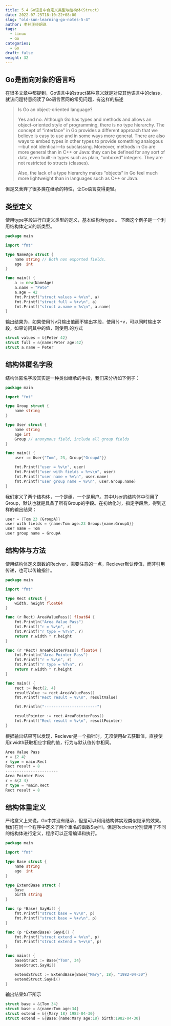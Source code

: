 ```yaml
---
title: 5.4 Go语言中自定义类型与结构体(Struct)
date: 2022-07-25T18:10:22+08:00
slug: "old-sun-learning-go-notes-5-4"
author: 老孙正经胡说
tags:
  - Linux
  - Go
categories:
  - Go
draft: false
weight: 32
---
```


## Go是面向对象的语言吗

在很多文章中都提到，Go语言中的struct某种意义就是对应其他语言中的class，就该问题特意阅读了Go语言官网的常见问题，有这样的描述

> Is Go an object-oriented language?
>
> Yes and no. Although Go has types and methods and allows an object-oriented style of programming, there is no type hierarchy. The concept of “interface” in Go provides a different approach that we believe is easy to use and in some ways more general. There are also ways to embed types in other types to provide something analogous—but not identical—to subclassing. Moreover, methods in Go are more general than in C++ or Java: they can be defined for any sort of data, even built-in types such as plain, “unboxed” integers. They are not restricted to structs (classes).
>
> Also, the lack of a type hierarchy makes “objects” in Go feel much more lightweight than in languages such as C++ or Java.

但是又舍弃了很多类在继承的特性，让Go语言变得更轻。

## 类型定义

使用type字段进行自定义类型的定义，基本结构为type <Your Type> <Go Type>。
下面这个例子是一个利用结构体定义的新类型。

```go
package main

import "fmt"

type NameAge struct {
	name string // Both non exported fields.
	age  int
}

func main() {
	a := new(NameAge)
	a.name = "Pete"
	a.age = 42
	fmt.Printf("struct values = %v\n", a)
	fmt.Printf("struct full = %+v\n", a)
	fmt.Printf("struct a.name = %s\n", a.name)
}
```

输出结果为，如果使用%v只输出值而不输出字段，使用%+v，可以同时输出字段，如果访问其中的值，则使用.<field name>的方式

```go
struct values = &{Peter 42}
struct full = &{name:Peter age:42}
struct a.name = Peter
```

## 结构体匿名字段

结构体匿名字段其实是一种类似继承的手段，我们来分析如下例子：

```go
package main

import "fmt"

type Group struct {
    name string
}

type User struct {
    name string
    age int
    Group // anonymous field, include all group fields
}

func main() {
    user := User{"Tom", 23, Group{"GroupA"}}

    fmt.Printf("user = %v\n", user)
    fmt.Printf("user with fields = %+v\n", user)
    fmt.Printf("user name = %v\n", user.name)
    fmt.Printf("user group name = %v\n", user.Group.name)
}
```

我们定义了两个结构体，一个是组，一个是用户。其中User的结构体中引用了Group，默认也就是具备了所有Group的字段。在初始化时，指定字段后，得到这样的输出结果：

```go
user = {Tom 23 {GroupA}}
user with fields = {name:Tom age:23 Group:{name:GroupA}}
user name = Tom
user group name = GroupA
```

## 结构体与方法

使用结构体定义函数的Reciver，需要注意的一点，Reciever默认传值，而非引用传递，也可以传输指针。

```go
package main

import "fmt"

type Rect struct {
    width, height float64
}

func (r Rect) AreaValuePass() float64 {
    fmt.Println("Area Value Pass")
    fmt.Printf("r = %v\n", r)
    fmt.Printf("r type = %T\n", r)
    return r.width * r.height
}

func (r *Rect) AreaPointerPass() float64 {
    fmt.Println("Area Pointer Pass")
    fmt.Printf("r = %v\n", r)
    fmt.Printf("r type = %T\n", r)
    return r.width * r.height
}

func main() {
    rect := Rect{2, 4}
    resultValue := rect.AreaValuePass()
    fmt.Printf("Rect result = %v\n", resultValue)

    fmt.Println("-----------------------")

    resultPointer := rect.AreaPointerPass()
    fmt.Printf("Rect result = %v\n", resultPointer)
}
```

根据输出结果可以发现，Reciever是一个指针时，无须使用&r去获取值，直接使用r.width获取相应字段的值，行为与默认值传参相同。

```go
Area Value Pass
r = {2 4}
r type = main.Rect
Rect result = 8
-----------------------
Area Pointer Pass
r = &{2 4}
r type = *main.Rect
Rect result = 8
```

## 结构体重定义

严格意义上来说，Go中并没有继承，但是可以利用结构体实现类似继承的效果。我们在同一个程序中定义了两个重名的函数SayHi，但是Reciever分别使用了不同的结构体进行定义，程序可以正常编译和执行。

```go
package main

import "fmt"

type Base struct {
    name string
    age  int
}

type ExtendBase struct {
    Base
    birth string
}

func (p *Base) SayHi() {
    fmt.Printf("struct base = %v\n", p)
    fmt.Printf("struct base = %+v\n", p)
}

func (p *ExtendBase) SayHi() {
    fmt.Printf("struct extend = %v\n", p)
    fmt.Printf("struct extend = %+v\n", p)
}

func main() {
    baseStruct := Base{"Tom", 34}
    baseStruct.SayHi()

    extendStruct := ExtendBase{Base{"Mary", 18}, "1982-04-30"}
    extendStruct.SayHi()
}
```

输出结果如下所示

```go
struct base = &{Tom 34}
struct base = &{name:Tom age:34}
struct extend = &{{Mary 18} 1982-04-30}
struct extend = &{Base:{name:Mary age:18} birth:1982-04-30}
```